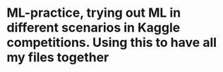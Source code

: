 # ML-practice, trying out ML in different scenarios in Kaggle competitions. Using this to have all my files together
